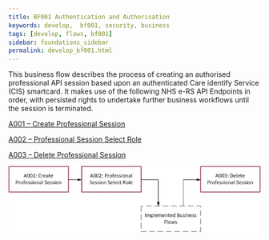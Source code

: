 ```yaml
---
title: BF001 Authentication and Authorisation
keywords: develop,  bf001, security, business
tags: [develop, flows, bf001]
sidebar: foundations_sidebar
permalink: develop_bf001.html
---
```


This business flow describes the process of creating an authorised  professional API session based upon an authenticated Care identify Service (CIS) smartcard. It makes use of the following NHS e-RS API Endpoints in order, with persisted rights to undertake further business workflows until the session is terminated.

[A001 – Create Professional Session](explore_a001.html)

[A002 – Professional Session Select Role](explore_a002.html)

[A003 – Delete Professional Session](explore_a003.html)


<img src="images/develop/develop_bf001.jpg">